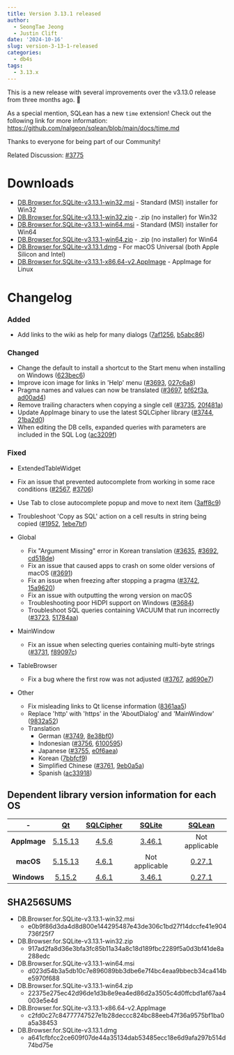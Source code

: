 ```yaml
---
title: Version 3.13.1 released
author:
  - SeongTae Jeong
  - Justin Clift
date: '2024-10-16'
slug: version-3-13-1-released
categories:
  - db4s
tags:
  - 3.13.x
---
```


This is a new release with several improvements over the v3.13.0 release from three months ago. :rocket:

As a special mention, SQLean has a new `time` extension! Check out the following link for more information: https://github.com/nalgeon/sqlean/blob/main/docs/time.md

Thanks to everyone for being part of our Community!

Related Discussion: [#3775](https://github.com/sqlitebrowser/sqlitebrowser/discussions/3775)

# Downloads

* [DB.Browser.for.SQLite-v3.13.1-win32.msi](https://download.sqlitebrowser.org/DB.Browser.for.SQLite-v3.13.1-win32.msi) - Standard (MSI) installer for Win32
* [DB.Browser.for.SQLite-v3.13.1-win32.zip](https://download.sqlitebrowser.org/DB.Browser.for.SQLite-v3.13.1-win32.zip) - .zip (no installer) for Win32
* [DB.Browser.for.SQLite-v3.13.1-win64.msi](https://download.sqlitebrowser.org/DB.Browser.for.SQLite-v3.13.1-win64.msi) - Standard (MSI) installer for Win64
* [DB.Browser.for.SQLite-v3.13.1-win64.zip](https://download.sqlitebrowser.org/DB.Browser.for.SQLite-v3.13.1-win64.zip) - .zip (no installer) for Win64
* [DB.Browser.for.SQLite-v3.13.1.dmg](https://download.sqlitebrowser.org/DB.Browser.for.SQLite-v3.13.1.dmg) - For macOS Universal (both Apple Silicon and Intel)
* [DB.Browser.for.SQLite-v3.13.1-x86.64-v2.AppImage](https://download.sqlitebrowser.org/DB.Browser.for.SQLite-v3.13.1-x86.64-v2.AppImage) - AppImage for Linux

# Changelog

### Added
- Add links to the wiki as help for many dialogs ([7af1256](https://github.com/sqlitebrowser/sqlitebrowser/commit/7af12565e77a5d88a0530a019aedd210763027b7), [b5abc86](https://github.com/sqlitebrowser/sqlitebrowser/commit/b5abc868aef3cc5ca908eb0af61e182205aa2291))

### Changed
- Change the default to install a shortcut to the Start menu when installing on Windows ([623bec6](https://github.com/sqlitebrowser/sqlitebrowser/commit/623bec64ce6e86f5b020b0370eeda86369d10157))
- Improve icon image for links in 'Help' menu ([#3693](https://github.com/sqlitebrowser/sqlitebrowser/issues/3693), [027c6a8](https://github.com/sqlitebrowser/sqlitebrowser/commit/027c6a8be8238102e1c4f483615dbd749251c2b6))
- Pragma names and values can now be translated ([#3697](https://github.com/sqlitebrowser/sqlitebrowser/pull/3697), [bf62f3a](https://github.com/sqlitebrowser/sqlitebrowser/commit/bf62f3afc4ad820c34e1be212baa6a4c24694baf), [ad00ad4](https://github.com/sqlitebrowser/sqlitebrowser/commit/ad00ad43059a28cd1a8dc81ed8c210d77b098b70))
- Remove trailing characters when copying a single cell ([#3735](https://github.com/sqlitebrowser/sqlitebrowser/issues/3735), [20f481a](https://github.com/sqlitebrowser/sqlitebrowser/commit/20f481a1887e92ab335901adbd41fdc70274f493))
- Update AppImage binary to use the latest SQLCipher library ([#3744](https://github.com/sqlitebrowser/sqlitebrowser/issues/3744), [21ba2d0](https://github.com/sqlitebrowser/sqlitebrowser/commit/21ba2d0eee164bfcacde884d5119650ba77ca8d7))
- When editing the DB cells, expanded queries with parameters are included in the SQL Log ([ac3209f](https://github.com/sqlitebrowser/sqlitebrowser/commit/ac3209f9e1e0b1386cebea9ab60c71d84632f5c1))

### Fixed
-  ExtendedTableWidget
  - Fix an issue that prevented autocomplete from working in some race conditions ([#2567](https://github.com/sqlitebrowser/sqlitebrowser/issues/2567), [#3706](https://github.com/sqlitebrowser/sqlitebrowser/issues/3706))
  - Use Tab to close autocomplete popup and move to next item ([3aff8c9](https://github.com/sqlitebrowser/sqlitebrowser/commit/3aff8c925e0761e9f4799150d9c45b76ed0b8b19))
  - Troubleshoot 'Copy as SQL' action on a cell results in string being copied ([#1952](https://github.com/sqlitebrowser/sqlitebrowser/issues/1952), [1ebe7bf](https://github.com/sqlitebrowser/sqlitebrowser/commit/1ebe7bf2505d91876da6f0bb29d597edc3834015))

- Global
  - Fix "Argument Missing" error in Korean translation ([#3635](https://github.com/sqlitebrowser/sqlitebrowser/issues/3635), [#3692](https://github.com/sqlitebrowser/sqlitebrowser/issues/3692), [cd518de](https://github.com/sqlitebrowser/sqlitebrowser/commit/cd518dee13e60d499d4c34b0b7b1ba1ddb52b26a))
  - Fix an issue that caused apps to crash on some older versions of macOS ([#3691](https://github.com/sqlitebrowser/sqlitebrowser/issues/3691))
  - Fix an issue when freezing after stopping a pragma ([#3742](https://github.com/sqlitebrowser/sqlitebrowser/pull/3742), [15a9620](https://github.com/sqlitebrowser/sqlitebrowser/commit/15a9620d11d96c62084e3702e867430bf0ec4542))
  - Fix an issue with outputting the wrong version on macOS
  - Troubleshooting poor HiDPI support on Windows ([#3684](https://github.com/sqlitebrowser/sqlitebrowser/issues/3684))
  - Troubleshoot SQL queries containing VACUUM that run incorrectly ([#3723](https://github.com/sqlitebrowser/sqlitebrowser/issues/3723), [51784aa](https://github.com/sqlitebrowser/sqlitebrowser/commit/51784aa6ce697ffdd9972744ab76cb6d873592ca))

- MainWindow
  - Fix an issue when selecting queries containing multi-byte strings ([#3731](https://github.com/sqlitebrowser/sqlitebrowser/issues/3731), [f89097c](https://github.com/sqlitebrowser/sqlitebrowser/commit/f89097c25b4984052c83d852dc161628b7f48f2b))

- TableBrowser
  - Fix a bug where the first row was not adjusted ([#3767](https://github.com/sqlitebrowser/sqlitebrowser/issues/3767), [ad690e7](https://github.com/sqlitebrowser/sqlitebrowser/commit/ad690e7c2958df5e96ccb1b73f5c1076d6ec4067))

- Other
  - Fix misleading links to Qt license information ([8361aa5](https://github.com/sqlitebrowser/sqlitebrowser/commit/8361aa58298354c5829583206458e8a11090b50e))
  - Replace 'http' with 'https' in the 'AboutDialog' and 'MainWindow' ([9832a52](https://github.com/sqlitebrowser/sqlitebrowser/commit/9832a52d95001397cc75e9780c0864672b6860c7))
  - Translation
    - German ([#3749](https://github.com/sqlitebrowser/sqlitebrowser/pull/3749), [8e38bf0](https://github.com/sqlitebrowser/sqlitebrowser/commit/8e38bf0b740cc560da563400e4d0a9bd1233a33c))
    - Indonesian ([#3756](https://github.com/sqlitebrowser/sqlitebrowser/pull/3756), [6100595](https://github.com/sqlitebrowser/sqlitebrowser/commit/6100595bc7cebfc89993f72277f7bc7bba8d2d87))
    - Japanese ([#3755](https://github.com/sqlitebrowser/sqlitebrowser/pull/3755), [e0f6aea](https://github.com/sqlitebrowser/sqlitebrowser/commit/e0f6aea00c1cf82922b7f3c7835ecfff0e7d91d5))
    - Korean ([7bbfcf9](https://github.com/sqlitebrowser/sqlitebrowser/commit/7bbfcf97af7d4e482e47bb18f3181d3ce472acd8))
    - Simplified Chinese ([#3761](https://github.com/sqlitebrowser/sqlitebrowser/pull/3761), [9eb0a5a](https://github.com/sqlitebrowser/sqlitebrowser/commit/9eb0a5af1fd0d27fb7d2ec6f2dfa666c4be6bdbf))
    - Spanish ([ac33918](https://github.com/sqlitebrowser/sqlitebrowser/commit/ac3391868dad109743fc4115be31283c34fe1852))


## Dependent library version information for each OS
|     **-**    |                     [**Qt**](https://www.qt.io/)                     |            [**SQLCipher**](https://www.zetetic.net/sqlcipher/)            |            [**SQLite**](https://sqlite.org/)            |         [**SQLean**](https://github.com/nalgeon/sqlean)         |
|:------------:|:--------------------------------------------------------------------:|:-------------------------------------------------------------------------:|:-------------------------------------------------------:|:---------------------------------------------------------------:|
| **AppImage** | [5.15.13](https://www.qt.io/blog/commercial-lts-qt-5.15.13-released) | [4.5.6](https://www.zetetic.net/blog/2024/01/17/sqlcipher-4.5.6-release/) | [3.46.1](https://www.sqlite.org/releaselog/3_46_1.html) |                          Not applicable                         |
|   **macOS**  | [5.15.13](https://www.qt.io/blog/commercial-lts-qt-5.15.13-released) | [4.6.1](https://www.zetetic.net/blog/2024/08/20/sqlcipher-4.6.1-release/) |                      Not applicable                     | [0.27.1](https://github.com/nalgeon/sqlean/releases/tag/0.27.1) |
|  **Windows** |          [5.15.2](https://www.qt.io/blog/qt-5.15.2-released)         | [4.6.1](https://www.zetetic.net/blog/2024/08/20/sqlcipher-4.6.1-release/) | [3.46.1](https://www.sqlite.org/releaselog/3_46_1.html) | [0.27.1](https://github.com/nalgeon/sqlean/releases/tag/0.27.1) |

## SHA256SUMS
- DB.Browser.for.SQLite-v3.13.1-win32.msi
  - e0b9f86d3da4d8d800e144295487e43de306c1bd27f14dccfe41e904736f25f7
- DB.Browser.for.SQLite-v3.13.1-win32.zip
  - 917ad2fa8d36e3bfa3fc85b11a34a8c18d189fbc2289f5a0d3bf41de8a288edc
- DB.Browser.for.SQLite-v3.13.1-win64.msi
  - d023d54b3a5db10c7e896089bb3dbe6e7f4bc4eaa9bbecb34ca414be5970f688
- DB.Browser.for.SQLite-v3.13.1-win64.zip
  - 22375e275ec42d96de1d3b8e9ea4ed86d2a3505c4d0ffcbd1af67aa4003e5e4d
- DB.Browser.for.SQLite-v3.13.1-x86.64-v2.AppImage
  - c2fd0c27c84777747527e1b28deccc824bc88eeb47f36a9575bf1ba0a5a38453
- DB.Browser.for.SQLite-v3.13.1.dmg
  - a641cfbfcc2ce609f07de44a35134dab53485ecc18e6d9afa297b514d74bd75e

